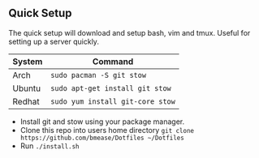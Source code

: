 ## Quick Setup ##
The quick setup will download and setup bash, vim and tmux. Useful for setting up a server quickly.

| System | Command                         |
| ------ | ------------------------------- |
| Arch   | `sudo pacman -S git stow`       |
| Ubuntu | `sudo apt-get install git stow` |
| Redhat | `sudo yum install git-core stow` |

 - Install git and stow using your package manager.
 - Clone this repo into users home directory `git clone https://github.com/bmease/Dotfiles ~/Dotfiles`
 - Run `./install.sh`
